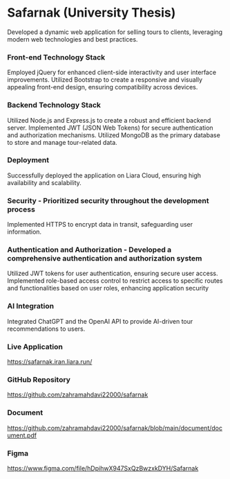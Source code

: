 # Safarnak (University Thesis)
Developed a dynamic web application for selling tours to clients, leveraging modern web technologies and best practices.

### Front-end Technology Stack
Employed jQuery for enhanced client-side interactivity and user interface improvements.
Utilized Bootstrap to create a responsive and visually appealing front-end design, ensuring compatibility across devices.

### Backend Technology Stack
Utilized Node.js and Express.js to create a robust and efficient backend server.
Implemented JWT (JSON Web Tokens) for secure authentication and authorization mechanisms.
Utilized MongoDB as the primary database to store and manage tour-related data.

### Deployment 
Successfully deployed the application on Liara Cloud, ensuring high availability and scalability.

### Security - Prioritized security throughout the development process
Implemented HTTPS to encrypt data in transit, safeguarding user information.

### Authentication and Authorization - Developed a comprehensive authentication and authorization system
Utilized JWT tokens for user authentication, ensuring secure user access.
Implemented role-based access control to restrict access to specific routes and functionalities based on user roles, enhancing application security

### AI Integration
Integrated ChatGPT and the OpenAI API to provide AI-driven tour recommendations to users.

### Live Application
https://safarnak.iran.liara.run/

### GitHub Repository
https://github.com/zahramahdavi22000/safarnak

### Document
https://github.com/zahramahdavi22000/safarnak/blob/main/document/document.pdf

### Figma
https://www.figma.com/file/hDpihwX947SxQzBwzxkDYH/Safarnak
